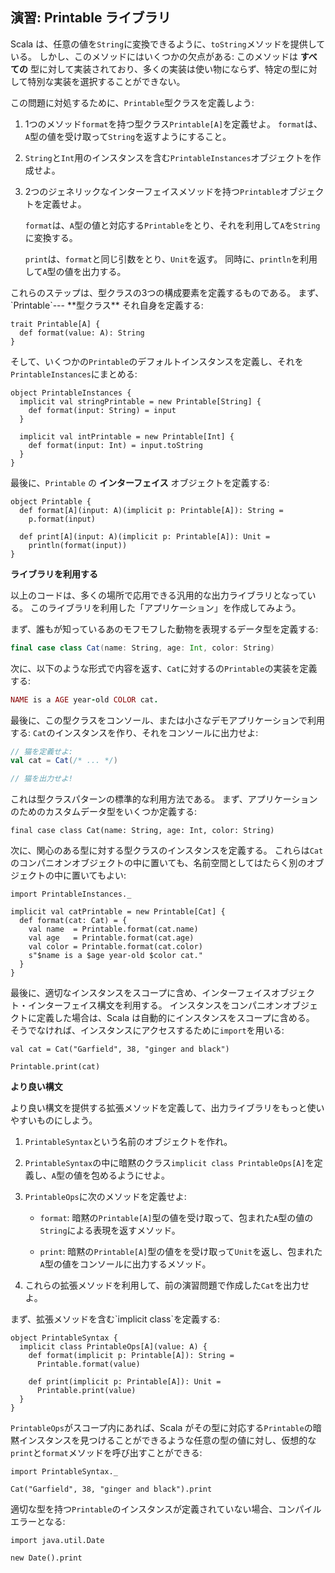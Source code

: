 ## 演習: Printable ライブラリ

Scala は、任意の値を`String`に変換できるように、`toString`メソッドを提供している。
しかし、このメソッドにはいくつかの欠点がある:
このメソッドは **すべての** 型に対して実装されており、多くの実装は使い物にならず、特定の型に対して特別な実装を選択することができない。

この問題に対処するために、`Printable`型クラスを定義しよう:

 1. 1つのメソッド`format`を持つ型クラス`Printable[A]`を定義せよ。
    `format`は、`A`型の値を受け取って`String`を返すようにすること。

 2. `String`と`Int`用のインスタンスを含む`PrintableInstances`オブジェクトを作成せよ。

 3. 2つのジェネリックなインターフェイスメソッドを持つ`Printable`オブジェクトを定義せよ。

    `format`は、`A`型の値と対応する`Printable`をとり、それを利用して`A`を`String`に変換する。

    `print`は、`format`と同じ引数をとり、`Unit`を返す。
    同時に、`println`を利用して`A`型の値を出力する。

<div class="solution">
これらのステップは、型クラスの3つの構成要素を定義するものである。
まず、`Printable`--- **型クラス** それ自身を定義する:

```tut:book:silent
trait Printable[A] {
  def format(value: A): String
}
```

そして、いくつかの`Printable`のデフォルトインスタンスを定義し、それを`PrintableInstances`にまとめる:

```tut:book:silent
object PrintableInstances {
  implicit val stringPrintable = new Printable[String] {
    def format(input: String) = input
  }

  implicit val intPrintable = new Printable[Int] {
    def format(input: Int) = input.toString
  }
}
```

最後に、`Printable` の **インターフェイス** オブジェクトを定義する:

```tut:book:silent
object Printable {
  def format[A](input: A)(implicit p: Printable[A]): String =
    p.format(input)

  def print[A](input: A)(implicit p: Printable[A]): Unit =
    println(format(input))
}
```
</div>

**ライブラリを利用する**

以上のコードは、多くの場所で応用できる汎用的な出力ライブラリとなっている。
このライブラリを利用した「アプリケーション」を作成してみよう。

まず、誰もが知っているあのモフモフした動物を表現するデータ型を定義する:

```scala
final case class Cat(name: String, age: Int, color: String)
```

次に、以下のような形式で内容を返す、`Cat`に対するの`Printable`の実装を定義する:

```ruby
NAME is a AGE year-old COLOR cat.
```

最後に、この型クラスをコンソール、または小さなデモアプリケーションで利用する:
`Cat`のインスタンスを作り、それをコンソールに出力せよ:

```scala
// 猫を定義せよ:
val cat = Cat(/* ... */)

// 猫を出力せよ!
```

<div class="solution">
これは型クラスパターンの標準的な利用方法である。
まず、アプリケーションのためのカスタムデータ型をいくつか定義する:

```tut:book:silent
final case class Cat(name: String, age: Int, color: String)
```

次に、関心のある型に対する型クラスのインスタンスを定義する。
これらは`Cat`のコンパニオンオブジェクトの中に置いても、名前空間としてはたらく別のオブジェクトの中に置いてもよい:

```tut:book:silent
import PrintableInstances._

implicit val catPrintable = new Printable[Cat] {
  def format(cat: Cat) = {
    val name  = Printable.format(cat.name)
    val age   = Printable.format(cat.age)
    val color = Printable.format(cat.color)
    s"$name is a $age year-old $color cat."
  }
}
```

最後に、適切なインスタンスをスコープに含め、インターフェイスオブジェクト・インターフェイス構文を利用する。
インスタンスをコンパニオンオブジェクトに定義した場合は、Scala は自動的にインスタンスをスコープに含める。
そうでなければ、インスタンスにアクセスするために`import`を用いる:

```tut:book
val cat = Cat("Garfield", 38, "ginger and black")

Printable.print(cat)
```
</div>

**より良い構文**

より良い構文を提供する拡張メソッドを定義して、出力ライブラリをもっと使いやすいものにしよう。

 1. `PrintableSyntax`という名前のオブジェクトを作れ。

 2. `PrintableSyntax`の中に暗黙のクラス`implicit class PrintableOps[A]`を定義し、`A`型の値を包めるようにせよ。

 3. `PrintableOps`に次のメソッドを定義せよ:

     - `format`: 暗黙の`Printable[A]`型の値を受け取って、包まれた`A`型の値の`String`による表現を返すメソッド。

     - `print`: 暗黙の`Printable[A]`型の値をを受け取って`Unit`を返し、包まれた`A`型の値をコンソールに出力するメソッド。

 4. これらの拡張メソッドを利用して、前の演習問題で作成した`Cat`を出力せよ。

<div class="solution">
まず、拡張メソッドを含む`implicit class`を定義する:

```tut:book:silent
object PrintableSyntax {
  implicit class PrintableOps[A](value: A) {
    def format(implicit p: Printable[A]): String =
      Printable.format(value)

    def print(implicit p: Printable[A]): Unit =
      Printable.print(value)
  }
}
```

`PrintableOps`がスコープ内にあれば、Scala がその型に対応する`Printable`の暗黙インスタンスを見つけることができるような任意の型の値に対し、仮想的な`print`と`format`メソッドを呼び出すことができる:

```tut:book:silent
import PrintableSyntax._
```

```tut:book
Cat("Garfield", 38, "ginger and black").print
```

適切な型を持つ`Printable`のインスタンスが定義されていない場合、コンパイルエラーとなる:

```tut:book:silent
import java.util.Date
```

```tut:book:fail
new Date().print
```
</div>
